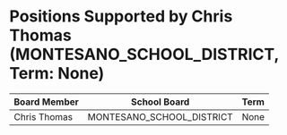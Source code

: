 # Positions Supported by Chris Thomas (MONTESANO_SCHOOL_DISTRICT, Term: None)

| Board Member | School Board | Term |
|--------------|--------------|------|
| Chris Thomas | MONTESANO_SCHOOL_DISTRICT | None |

